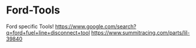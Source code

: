 # Ford-Tools
Ford specific Tools! https://www.google.com/search?q=ford+fuel+line+disconnect+tool https://www.summitracing.com/parts/lil-39840
